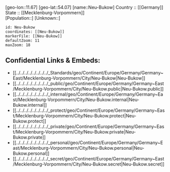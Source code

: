 ﻿---
location: [54.07,11.67] 
mapzoom: [7,12] 
mapmarker: city 
type: City
tags:
- geo/City


SpocWebEntityId: 32790
isDeleted: false
confidential: public

---
[geo-lon::11.67] 
[geo-lat::54.07] 
[name::Neu-Bukow] 
Country :: [[Germany]]  
State :: [[Mecklenburg-Vorpommern]]  
[Population::] 
[Unknown::] 


```leaflet
id: Neu-Bukow
coordinates: [[Neu-Bukow]] 
markerFile: [[Neu-Bukow]] 
defaultZoom: 11 
maxZoom: 18
```


## Confidential Links & Embeds: 
- [[../../../../../../../../_Standards/geo/Continent/Europe/Germany/Germany~East/Mecklenburg-Vorpommern/City/Neu-Bukow|Neu-Bukow]] 
- [[../../../../../../../../_public/geo/Continent/Europe/Germany/Germany~East/Mecklenburg-Vorpommern/City/Neu-Bukow.public|Neu-Bukow.public]] 
- [[../../../../../../../../_internal/geo/Continent/Europe/Germany/Germany~East/Mecklenburg-Vorpommern/City/Neu-Bukow.internal|Neu-Bukow.internal]] 
- [[../../../../../../../../_protect/geo/Continent/Europe/Germany/Germany~East/Mecklenburg-Vorpommern/City/Neu-Bukow.protect|Neu-Bukow.protect]] 
- [[../../../../../../../../_private/geo/Continent/Europe/Germany/Germany~East/Mecklenburg-Vorpommern/City/Neu-Bukow.private|Neu-Bukow.private]] 
- [[../../../../../../../../_personal/geo/Continent/Europe/Germany/Germany~East/Mecklenburg-Vorpommern/City/Neu-Bukow.personal|Neu-Bukow.personal]] 
- [[../../../../../../../../_secret/geo/Continent/Europe/Germany/Germany~East/Mecklenburg-Vorpommern/City/Neu-Bukow.secret|Neu-Bukow.secret]] 
